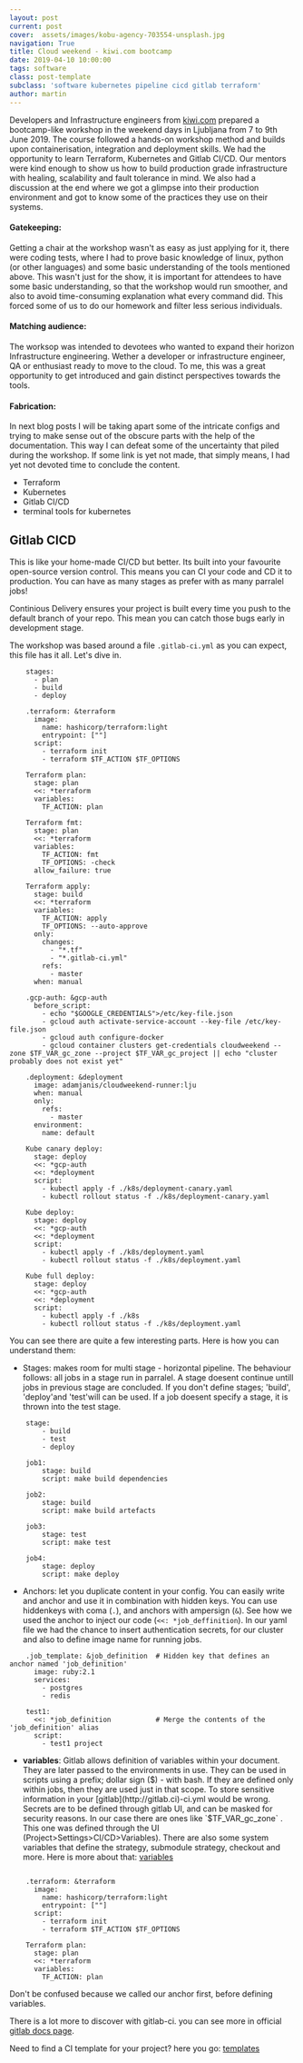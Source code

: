 ```yaml
---
layout: post
current: post
cover:  assets/images/kobu-agency-703554-unsplash.jpg
navigation: True
title: Cloud weekend - kiwi.com bootcamp
date: 2019-04-10 10:00:00
tags: software
class: post-template
subclass: 'software kubernetes pipeline cicd gitlab terraform'
author: martin
---
```



Developers and Infrastructure engineers from [kiwi.com](http://kiwi.com) prepared a bootcamp-like workshop in the weekend days in Ljubljana from 7 to 9th June 2019. The course followed a hands-on workshop method and builds upon containerisation, integration and deployment skills. We had the opportunity to learn Terraform, Kubernetes and Gitlab CI/CD. Our mentors were kind enough to show us how to build production grade infrastructure with healing, scalability and fault tolerance in mind. We also had a discussion at the end where we got a glimpse into their production environment and got to know some of the practices they use on their systems.

#### Gatekeeping:

Getting a chair at the workshop wasn't as easy as just applying for it, there were coding tests, where I had to prove basic knowledge of linux, python (or other languages) and some basic understanding of the tools mentioned above. This wasn't just for the show, it is important for attendees to have some basic understanding, so that the workshop would run smoother, and also to avoid time-consuming explanation what every command did. This forced some of us to do our homework and filter less serious individuals.

#### Matching audience:

The worksop was intended to devotees who wanted to expand their horizon Infrastructure engineering. Wether a developer or infrastructure engineer, QA or enthusiast ready to move to the cloud. To me, this was a great opportunity to get introduced and gain distinct perspectives towards the tools.

#### Fabrication:

In next blog posts I will be taking apart some of the intricate configs and trying to make sense out of the obscure parts with the help of the documentation. This way I can defeat some of the uncertainty that piled during the workshop. If some link is yet not made, that simply means, I had yet not devoted time to conclude the content.

- Terraform
- Kubernetes
- Gitlab CI/CD
- terminal tools for kubernetes

## Gitlab CICD

This is like your home-made CI/CD but better. Its built into your favourite open-source version control. This means you can CI your code and CD it to production. You can have as many stages as prefer with as many parralel jobs!  

Continious Delivery ensures your project is built every time you push to the default branch of your repo. This mean you can catch those bugs early in development stage.

The workshop was based around a file `.gitlab-ci.yml` as you can expect, this file has it all. Let's dive in.

```
    stages:
      - plan
      - build
      - deploy
    
    .terraform: &terraform
      image:
        name: hashicorp/terraform:light
        entrypoint: [""]
      script:
        - terraform init
        - terraform $TF_ACTION $TF_OPTIONS
    
    Terraform plan:
      stage: plan
      <<: *terraform
      variables:
        TF_ACTION: plan
    
    Terraform fmt:
      stage: plan
      <<: *terraform
      variables:
        TF_ACTION: fmt
        TF_OPTIONS: -check
      allow_failure: true
    
    Terraform apply:
      stage: build
      <<: *terraform
      variables:
        TF_ACTION: apply
        TF_OPTIONS: --auto-approve
      only:
        changes:
          - "*.tf"
          - "*.gitlab-ci.yml"
        refs:
          - master
      when: manual
    
    .gcp-auth: &gcp-auth
      before_script:
        - echo "$GOOGLE_CREDENTIALS">/etc/key-file.json
        - gcloud auth activate-service-account --key-file /etc/key-file.json
        - gcloud auth configure-docker
        - gcloud container clusters get-credentials cloudweekend --zone $TF_VAR_gc_zone --project $TF_VAR_gc_project || echo "cluster probably does not exist yet"
    
    .deployment: &deployment
      image: adamjanis/cloudweekend-runner:lju
      when: manual
      only:
        refs:
          - master
      environment:
        name: default
    
    Kube canary deploy:
      stage: deploy
      <<: *gcp-auth
      <<: *deployment
      script:
        - kubectl apply -f ./k8s/deployment-canary.yaml
        - kubectl rollout status -f ./k8s/deployment-canary.yaml
    
    Kube deploy:
      stage: deploy
      <<: *gcp-auth
      <<: *deployment
      script:
        - kubectl apply -f ./k8s/deployment.yaml
        - kubectl rollout status -f ./k8s/deployment.yaml
    
    Kube full deploy:
      stage: deploy
      <<: *gcp-auth
      <<: *deployment
      script:
        - kubectl apply -f ./k8s
        - kubectl rollout status -f ./k8s/deployment.yaml

```

You can see there are quite a few interesting parts. Here is how you can understand them:

- Stages: makes room for multi stage - horizontal pipeline. The behaviour follows: all jobs in a stage run in parralel. A stage doesent continue untill jobs in previous stage are concluded. If you don't define stages; 'build', 'deploy'and 'test'will can be used. If a job doesent specify a stage, it is thrown into the test stage.

```
    stage:
    	- build
    	- test
    	- deploy
    
    job1:
    	stage: build
    	script: make build dependencies
    
    job2: 
    	stage: build
    	script: make build artefacts
    
    job3: 
    	stage: test
    	script: make test
    
    job4: 
    	stage: deploy
    	script: make deploy
```

- Anchors: let you duplicate content in your config. You can easily write and anchor and use it in combination with hidden keys. You can use hiddenkeys with coma (`.`), and anchors with ampersign (`&`). See how we used the anchor to inject our code (` <<: *job_deffinition `). In our yaml file we had the chance to insert authentication secrets, for our cluster and also to define image name for running jobs.
```
    .job_template: &job_definition  # Hidden key that defines an anchor named 'job_definition'
      image: ruby:2.1
      services:
        - postgres
        - redis
    
    test1:
      <<: *job_definition           # Merge the contents of the 'job_definition' alias
      script:
        - test1 project
```
- **variables**: Gitlab allows definition of variables within your document. They are later passed to the environments in use. They can be used in scripts using a prefix; dollar sign ($) - with bash. If they are defined only within jobs, then they are used just in that scope. To store sensitive information in your [gitlab](http://gitlab.ci)-ci.yml would be wrong. Secrets are to be defined through gitlab UI, and can be masked for security reasons. In our case there are ones like  `$TF_VAR_gc_zone` . This one was defined through the UI (Project>Settings>CI/CD>Variables). There are also some system variables that define the strategy, submodule strategy, checkout and more. Here is more about that: [variables]([https://docs.gitlab.com/ee/ci/yaml/#git-strategy](https://docs.gitlab.com/ee/ci/yaml/#git-strategy))
```

    .terraform: &terraform
      image:
        name: hashicorp/terraform:light
        entrypoint: [""]
      script:
        - terraform init
        - terraform $TF_ACTION $TF_OPTIONS
    
    Terraform plan:
      stage: plan
      <<: *terraform
      variables:
        TF_ACTION: plan

```

Don't be confused because we called our anchor first, before defining variables.

There is a lot more to discover with gitlab-ci. you can see more in official [gitlab docs page]([https://docs.gitlab.com/ee/ci/introduction/](https://docs.gitlab.com/ee/ci/introduction/)).

Need to find a CI template for your project? here you go: [templates]([https://gitlab.com/gitlab-org/gitlab-ce/tree/master/lib/gitlab/ci/templates](https://gitlab.com/gitlab-org/gitlab-ce/tree/master/lib/gitlab/ci/templates))
